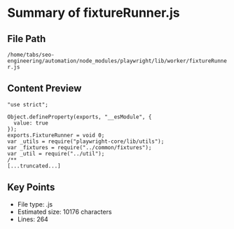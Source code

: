 # Summary of fixtureRunner.js
  
## File Path
`/home/tabs/seo-engineering/automation/node_modules/playwright/lib/worker/fixtureRunner.js`

## Content Preview
```
"use strict";

Object.defineProperty(exports, "__esModule", {
  value: true
});
exports.FixtureRunner = void 0;
var _utils = require("playwright-core/lib/utils");
var _fixtures = require("../common/fixtures");
var _util = require("../util");
/**
[...truncated...]
```

## Key Points
- File type: .js
- Estimated size: 10176 characters
- Lines: 264
